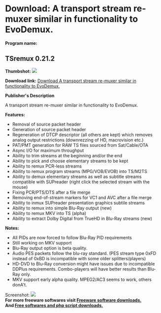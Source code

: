 # Download: A transport stream re-muxer similar in functionality to EvoDemux.

**Program name:**

## TSremux 0.21.2

  
**Thumbshot:** ![](http://www.freewarefiles.com/screenshot/tsremux_md.gif)   
  
**Download link:** [Download A transport stream re-muxer similar in functionality to EvoDemux.](http://freesoftwares.boysofts.com/TSremux_program_39532.html)  
  


**Publisher's Description**  
  


A transport stream re-muxer similar in functionality to EvoDemux. 

**Features:**

  * Removal of source packet header 
  * Generation of source packet header 
  * Regeneration of DTCP descriptor (all others are kept) which removes analog output restrictions (downrezzing of HD, macrovision etc.) 
  * PAT/PMT generation for RAW TS files sourced from Sat/Cable/OTA 
  * Async I/O for maximum throughput 
  * Ability to trim streams at the beginning and/or the end 
  * Ability to pick and choose elementary streams to be kept 
  * Ability to remux PCR-less streams 
  * Ability to remux program streams (MPG/VOB/EVOB) into TS/M2TS 
  * Ability to demux elementary streams as well as subtitle streams compatible with SUPreader (right click the selected stream with the mouse) 
  * Fixing PCR/PTS/DTS after a file merge 
  * Removing end-of-stream markers for VC1 and AVC after a file merge 
  * Ability to inmux SUPreader presentation graphics subtile streams 
  * Ability to remux into simple Blu-Ray output (new) 
  * Ability to remux MKV into TS (alpha) 
  * Ability to extract Dolby Digital from TrueHD in Blu-Ray streams (new) 

**Notes:**

  * All PIDs are now forced to follow Blu-Ray PID requirements 
  * Still working on MKV support 
  * Blu-Ray output option is beta quality. 
  * Audio PES packets follow the blu-ray standard. (PES stream type 0xFD instead of 0xBD is incompatible with some older splitters/players) 
  * HD-DVD to Blu-Ray conversion might have issues due to incompatible DDPlus requirements. Combo-players will have better results than Blu-Ray only. 
  * MKV support early alpha quality. MPEG2/AC3 seems to work, others donA't. 

  
  
Screenshot: ![](http://www.freewarefiles.com/screenshot/tsremux.gif)   
**For more freeware softwares visit [Freeware software downloads.](http://freesoftwares.boysofts.com/)**   
**And [Free softwares and php script downloads.](http://www.boysofts.com/)**
